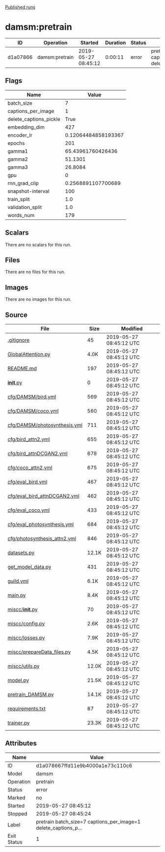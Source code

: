
[Published runs](../README.md)




# damsm:pretrain



| ID                | Operation         | Started           | Duration                     | Status           | Label           |
| --                | ---------         | ---------         | --------                     | ------           | -----           |
| d1a07866 | damsm:pretrain | 2019-05-27 08:45:12 | 0:00:11 | error | pretrain batch_size=7 captions_per_image=1 delete_captions_p… |



## Flags

| Name | Value |
| ---- | ----- |
| batch_size | 7 |
| captions_per_image | 1 |
| delete_captions_pickle | True |
| embedding_dim | 427 |
| encoder_lr | 0.12064484858193367 |
| epochs | 201 |
| gamma1 | 65.43961760426436 |
| gamma2 | 51.1301 |
| gamma3 | 26.8084 |
| gpu | 0 |
| rnn_grad_clip | 0.2568891107700689 |
| snapshot-interval | 100 |
| train_split | 1.0 |
| validation_split | 1.0 |
| words_num | 179 |





## Scalars

There are no scalars for this run.



## Files

There are no files for this run.



## Images

There are no images for this run.



## Source

| File | Size | Modified |
| ---- | ---- | -------- |
| [.gitignore](.guild/source/.gitignore) | 45 | 2019-05-27 08:45:12 UTC |
| [GlobalAttention.py](.guild/source/GlobalAttention.py) | 4.0K | 2019-05-27 08:45:12 UTC |
| [README.md](.guild/source/README.md) | 197 | 2019-05-27 08:45:12 UTC |
| [__init__.py](.guild/source/__init__.py) | 0 | 2019-05-27 08:45:12 UTC |
| [cfg/DAMSM/bird.yml](.guild/source/cfg/DAMSM/bird.yml) | 569 | 2019-05-27 08:45:12 UTC |
| [cfg/DAMSM/coco.yml](.guild/source/cfg/DAMSM/coco.yml) | 560 | 2019-05-27 08:45:12 UTC |
| [cfg/DAMSM/photosynthesis.yml](.guild/source/cfg/DAMSM/photosynthesis.yml) | 711 | 2019-05-27 08:45:12 UTC |
| [cfg/bird_attn2.yml](.guild/source/cfg/bird_attn2.yml) | 655 | 2019-05-27 08:45:12 UTC |
| [cfg/bird_attnDCGAN2.yml](.guild/source/cfg/bird_attnDCGAN2.yml) | 678 | 2019-05-27 08:45:12 UTC |
| [cfg/coco_attn2.yml](.guild/source/cfg/coco_attn2.yml) | 675 | 2019-05-27 08:45:12 UTC |
| [cfg/eval_bird.yml](.guild/source/cfg/eval_bird.yml) | 467 | 2019-05-27 08:45:12 UTC |
| [cfg/eval_bird_attnDCGAN2.yml](.guild/source/cfg/eval_bird_attnDCGAN2.yml) | 462 | 2019-05-27 08:45:12 UTC |
| [cfg/eval_coco.yml](.guild/source/cfg/eval_coco.yml) | 433 | 2019-05-27 08:45:12 UTC |
| [cfg/eval_photosynthesis.yml](.guild/source/cfg/eval_photosynthesis.yml) | 684 | 2019-05-27 08:45:12 UTC |
| [cfg/photosynthesis_attn2.yml](.guild/source/cfg/photosynthesis_attn2.yml) | 846 | 2019-05-27 08:45:12 UTC |
| [datasets.py](.guild/source/datasets.py) | 12.1K | 2019-05-27 08:45:12 UTC |
| [get_model_data.py](.guild/source/get_model_data.py) | 431 | 2019-05-27 08:45:12 UTC |
| [guild.yml](.guild/source/guild.yml) | 6.1K | 2019-05-27 08:45:12 UTC |
| [main.py](.guild/source/main.py) | 8.4K | 2019-05-27 08:45:12 UTC |
| [miscc/__init__.py](.guild/source/miscc/__init__.py) | 70 | 2019-05-27 08:45:12 UTC |
| [miscc/config.py](.guild/source/miscc/config.py) | 2.6K | 2019-05-27 08:45:12 UTC |
| [miscc/losses.py](.guild/source/miscc/losses.py) | 7.9K | 2019-05-27 08:45:12 UTC |
| [miscc/prepareData_files.py](.guild/source/miscc/prepareData_files.py) | 4.5K | 2019-05-27 08:45:12 UTC |
| [miscc/utils.py](.guild/source/miscc/utils.py) | 12.0K | 2019-05-27 08:45:12 UTC |
| [model.py](.guild/source/model.py) | 21.5K | 2019-05-27 08:45:12 UTC |
| [pretrain_DAMSM.py](.guild/source/pretrain_DAMSM.py) | 14.1K | 2019-05-27 08:45:12 UTC |
| [requirements.txt](.guild/source/requirements.txt) | 87 | 2019-05-27 08:45:12 UTC |
| [trainer.py](.guild/source/trainer.py) | 23.3K | 2019-05-27 08:45:12 UTC |





## Attributes

| Name        | Value                 |
| -           | -                     |
| ID          | d1a078667ffd11e9b4000a1e73c110c6          |
| Model       | damsm       |
| Operation   | pretrain     |
| Status      | error      |
| Marked      | no      |
| Started     | 2019-05-27 08:45:12     |
| Stopped     | 2019-05-27 08:45:24     |
| Label       | pretrain batch_size=7 captions_per_image=1 delete_captions_p…       |
| Exit Status | 1 |





